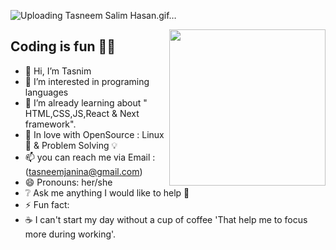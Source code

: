 <!--<p align="center"> <img src="https://octodex.github.com/images/daftpunktocat-thomas.gif" height="160px" width="160px"> -->
 <!-- <p align="center"> 
  <h2 align="center">Visitors count</h2>
</p>
<p align = "center">
  <img src="https://profile-counter.glitch.me/Tasniema/count.svg" />
 </p>  -->

<!-- <img src="https://enzjb729uoc89sx.m.pipedream.net" alt="Most Active GitHub User Rank" align="right"> -->
  
 <!-- <img  src="https://raw.githubusercontent.com/BhuvaneshHingal/BhuvaneshHingal/master/icon/GITHey.gif" width="150px" height="150px"> Bonjour! -->
<!-- <img src="https://raw.githubusercontent.com/BhuvaneshHingal/BhuvaneshHingal/master/icon/Olaf.gif" width="150px" height="150px"> -->
<!--[![Open Source Love](https://badges.frapsoft.com/os/v2/open-source.svg?v=103)](https://github.com/Tasniema) -->

<!-- [![Top Langs](https://github-readme-stats.vercel.app/api/top-langs/?username=Reem-lab)](https://github.com/Reem-lab) -->



<!--<img align="left" height="280" width="400" src="https://media.giphy.com/media/3o7qE1YN7aBOFPRw8E/giphy.gif"> -->



![Uploading Tasneem Salim Hasan.gif…]()





 <img align="right"  width="250px" height="250px" src="https://octocat-generator-assets.githubusercontent.com/my-octocat-1608216254364.png"> 

 ## Coding is fun 🤩💝 
<!--### :handshake: Always happy to help!--> 




- 👋 Hi, I’m Tasnim
- 👀 I’m interested in programing languages 
- 🌱 I’m already learning about " HTML,CSS,JS,React & Next framework".
- 🔸 In love with OpenSource : Linux 🐧 & Problem Solving 💡
- 📫 you can reach me via Email : (tasneemjanina@gmail.com)
- 😄 Pronouns: her/she
- ❔ Ask me anything I would like to help 💯
- ⚡ Fun fact:
- ☕ I can't start my day without a cup of coffee 'That help me to focus more during working'.


<!---
Tasniema/Tasniema is a ✨ special ✨ repository because its `README.md` (this file) appears on your GitHub profile.
You can click the Preview link to take a look at your changes.
--->
